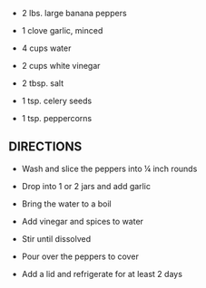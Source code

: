 - 2 lbs. large banana peppers

- 1 clove garlic, minced

- 4 cups water

- 2 cups white vinegar

- 2 tbsp. salt

- 1 tsp. celery seeds

- 1 tsp. peppercorns

## DIRECTIONS

- Wash and slice the peppers into ¼ inch rounds

- Drop into 1 or 2 jars and add garlic

- Bring the water to a boil

- Add vinegar and spices to water

- Stir until dissolved

- Pour over the peppers to cover

- Add a lid and refrigerate for at least 2 days
